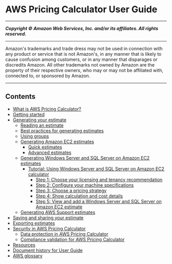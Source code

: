 # AWS Pricing Calculator User Guide

-----
*****Copyright &copy;  Amazon Web Services, Inc. and/or its affiliates. All rights reserved.*****

-----
Amazon's trademarks and trade dress may not be used in 
     connection with any product or service that is not Amazon's, 
     in any manner that is likely to cause confusion among customers, 
     or in any manner that disparages or discredits Amazon. All other 
     trademarks not owned by Amazon are the property of their respective
     owners, who may or may not be affiliated with, connected to, or 
     sponsored by Amazon.

-----
## Contents
+ [What is AWS Pricing Calculator?](what-is-pricing-calculator.md)
+ [Getting started](getting-started.md)
+ [Generating your estimate](generate-your-estimate.md)
   + [Reading an estimate](reading-estimate.md)
   + [Best practices for generating estimates](estimate-best-practices.md)
   + [Using groups](estimate-groups.md)
   + [Generating Amazon EC2 estimates](ec2-estimates.md)
      + [Quick estimates](quick-estimate.md)
      + [Advanced estimates](advanced-estimate.md)
   + [Generating Windows Server and SQL Server on Amazon EC2 estimates](windows-workload-estimates.md)
      + [Tutorial: Using Windows Server and SQL Server on Amazon EC2 calculator](estimate-workload-tutorial.md)
         + [Step 1: Choose your licensing and tenancy recommendation](estimate-workload-tutorial-step1.md)
         + [Step 2: Configure your machine specifications](estimate-workload-tutorial-step2.md)
         + [Step 3: Choose a pricing strategy](estimate-workload-tutorial-step3.md)
         + [Step 4: Show calculation and cost details](estimate-workload-tutorial-step4.md)
         + [Step 5: View and add a Windows Server and SQL Server on Amazon EC2 estimate](estimate-workload-tutorial-step5.md)
   + [Generating AWS Support estimates](support-estimates.md)
+ [Saving and sharing your estimate](save-share-estimate.md)
+ [Exporting estimates](export-estimate.md)
+ [Security in AWS Pricing Calculator](security.md)
   + [Data protection in AWS Pricing Calculator](data-protection.md)
   + [Compliance validation for AWS Pricing Calculator](APC-compliance.md)
+ [Resources](resources.md)
+ [Document history for User Guide](doc-history.md)
+ [AWS glossary](glossary.md)